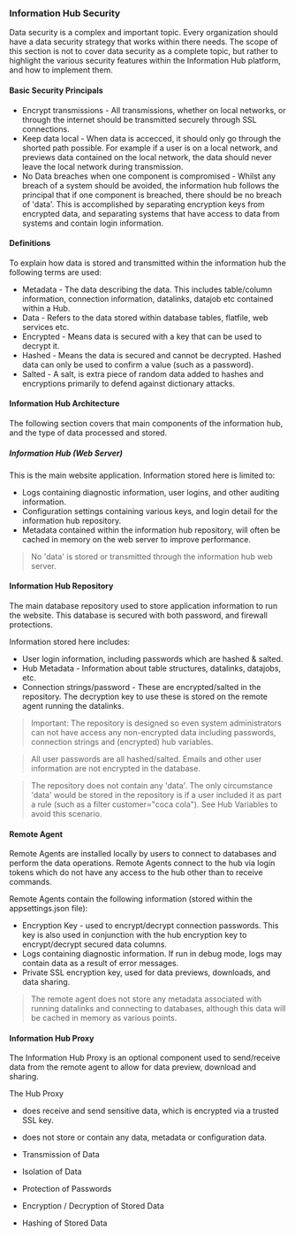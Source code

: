 ### Information Hub Security

Data security is a complex and important topic.  Every organization should have a data security strategy that works within there needs.  The scope of this section is not to cover data security as a complete topic, but rather to highlight the various security features within the Information Hub platform, and how to implement them.

#### Basic Security Principals

* Encrypt transmissions - All transmissions, whether on local networks, or through the internet should be transmitted securely through SSL connections.
* Keep data local - When data is accecced, it should only go through the shorted path possible.  For example if a user is on a local network, and previews data contained on the local network, the data should never leave the local network during transmission.
* No Data breaches when one component is compromised - Whilst any breach of a system should be avoided, the information hub follows the principal that if one component is breached, there should be no breach of 'data'.   This is accomplished by separating encryption keys from encrypted data, and separating systems that have access to data from systems and contain login information.

#### Definitions

To explain how data is stored and transmitted within the information hub the following terms are used:

* Metadata - The data describing the data.  This includes table/column information, connection information, datalinks, datajob etc contained within a Hub.
* Data - Refers to the data stored within database tables, flatfile, web services etc.
* Encrypted - Means data is secured with a key that can be used to decrypt it.
* Hashed - Means the data is secured and cannot be decrypted.  Hashed data can only be used to confirm a value (such as a password).
* Salted - A salt, is extra piece of random data added to hashes and encryptions primarily to defend against dictionary attacks. 


#### Information Hub Architecture

The following section covers that main components of the information hub, and the type of data processed and stored.

##### Information Hub (Web Server)

This is the main website application.  Information stored here is limited to:

* Logs containing diagnostic information, user logins, and other auditing information.
* Configuration settings containing various keys, and login detail for the information hub repository.
* Metadata contained within the information hub repository, will often be cached in memory on the web server to improve performance.

> No 'data' is stored or transmitted through the information hub web server.

#### Information Hub Repository

The main database repository used to store application information to run the website.  This database is secured with both password, and firewall protections.

Information stored here includes:
* User login information, including passwords which are hashed & salted.
* Hub Metadata - Information about table structures, datalinks, datajobs, etc.
* Connection strings/password - These are encrypted/salted in the repository.  The decryption key to use these is stored on the remote agent running the datalinks.

> Important: The repository is designed so even system administrators can not have access any non-encrypted data including passwords, connection strings and (encrypted) hub variables.

> All user passwords are all hashed/salted.  Emails and other user information are not encrypted in the database.

> The repository does not contain any 'data'.  The only circumstance 'data' would be stored in the repository is if a user included it as part a rule (such as a filter customer="coca cola").  See Hub Variables to avoid this scenario.

#### Remote Agent 

Remote Agents are installed locally by users to connect to databases and perform the data operations.  Remote Agents connect to the hub via login tokens which do not have any access to the hub other than to receive commands.

Remote Agents contain the following information (stored within the appsettings.json file):
* Encryption Key - used to encrypt/decrypt connection passwords.  This key is also used in conjunction with the hub encryption key to encrypt/decrypt secured data columns.
* Logs containing diagnostic information.  If run in debug mode, logs may contain data as a result of error messages.
* Private SSL encryption key, used for data previews, downloads, and data sharing.

> The remote agent does not store any metadata associated with running datalinks and connecting to databases, although this data will be cached in memory as various points.

#### Information Hub Proxy

The Information Hub Proxy is an optional component used to send/receive data from the remote agent to allow for data preview, download and sharing.

The Hub Proxy 
* does receive and send sensitive data, which is encrypted via a trusted SSL key.
* does not store or contain any data, metadata or configuration data.



* Transmission of Data
* Isolation of Data
* Protection of Passwords
* Encryption / Decryption of Stored Data
* Hashing of Stored Data



